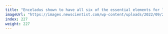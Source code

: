 ```yaml
---
title: "Enceladus shown to have all six of the essential elements for life"
imageUrl: "https://images.newscientist.com/wp-content/uploads/2022/09/21140513/SEI_126315279.jpg?width=600"
index: 227
weight: 227
---
```


